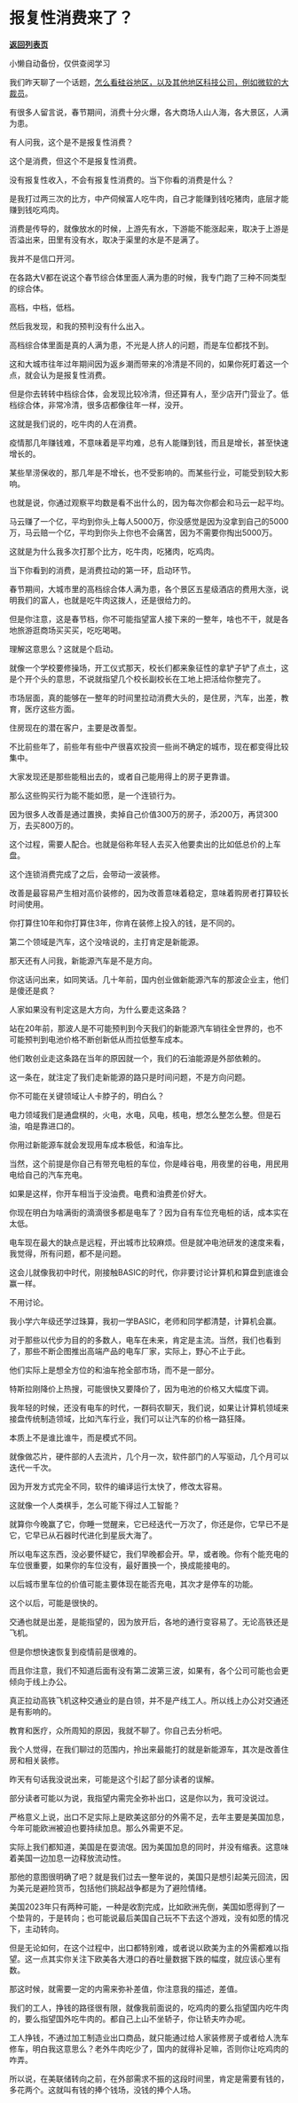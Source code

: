 # 报复性消费来了？

[**返回列表页**](/gzh/记忆承载)

小懒自动备份，仅供查阅学习

我们昨天聊了一个话题，[怎么看硅谷地区，以及其他地区科技公司，例如微软的大裁员](http://mp.weixin.qq.com/s?__biz=MzU0MjYwNDU2Mw==&mid=2247509454&idx=1&sn=bd9c80480c2630ed8f30f757003eda4a&chksm=fb1ac9b2cc6d40a47188053b2a5982c658f30a4d8994155414225e6db907feaaedc904020a2d&scene=21#wechat_redirect)。  

有很多人留言说，春节期间，消费十分火爆，各大商场人山人海，各大景区，人满为患。  

有人问我，这个是不是报复性消费？  

这个是消费，但这个不是报复性消费。

没有报复性收入，不会有报复性消费的。当下你看的消费是什么？  

是我打过两三次的比方，中产伺候富人吃牛肉，自己才能赚到钱吃猪肉，底层才能赚到钱吃鸡肉。

消费是传导的，就像放水的时候，上游先有水，下游能不能涨起来，取决于上游是否溢出来，田里有没有水，取决于渠里的水是不是满了。  

我并不是信口开河。  

在各路大V都在说这个春节综合体里面人满为患的时候，我专门跑了三种不同类型的综合体。

高档，中档，低档。

然后我发现，和我的预判没有什么出入。  

高档综合体里面是真的人满为患，不光是人挤人的问题，而是车位都找不到。  

这和大城市往年过年期间因为返乡潮而带来的冷清是不同的，如果你死盯着这一个点，就会认为是报复性消费。  

但是你去转转中档综合体，会发现比较冷清，但还算有人，至少店开门营业了。低档综合体，非常冷清，很多店都像往年一样，没开。  

这就是我们说的，吃牛肉的人在消费。  

疫情那几年赚钱难，不意味着是平均难，总有人能赚到钱，而且是增长，甚至快速增长的。  

某些旱涝保收的，那几年是不增长，也不受影响的。而某些行业，可能受到较大影响。

也就是说，你通过观察平均数是看不出什么的，因为每次你都会和马云一起平均。  

马云赚了一个亿，平均到你头上每人5000万，你没感觉是因为没拿到自己的5000万，马云赔一个亿，平均到你头上你也不会痛苦，因为不需要你掏出5000万。  

这就是为什么我多次打那个比方，吃牛肉，吃猪肉，吃鸡肉。  

当下你看到的消费，是消费拉动的第一环，启动环节。  

春节期间，大城市里的高档综合体人满为患，各个景区五星级酒店的费用大涨，说明我们的富人，也就是吃牛肉这拨人，还是很给力的。

但是你注意，这是春节档，你不可能指望富人接下来的一整年，啥也不干，就是各地旅游逛商场买买买，吃吃喝喝。  

理解这意思么？这就是个启动。  

就像一个学校要修操场，开工仪式那天，校长们都来象征性的拿铲子铲了点土，这是个开个头的意思，不说就指望几个校长副校长在工地上把活给你整完了。  

市场层面，真的能够在一整年的时间里拉动消费大头的，是住房，汽车，出差，教育，医疗这些方面。  

住房现在的潜在客户，主要是改善型。

不比前些年了，前些年有些中产很喜欢投资一些尚不确定的城市，现在都变得比较集中。

大家发现还是那些能租出去的，或者自己能用得上的房子更靠谱。  

那么这些购买行为能不能如愿，是一个连锁行为。  

因为很多人改善是通过置换，卖掉自己价值300万的房子，添200万，再贷300万，去买800万的。

这个过程，需要人配合。也就是俗称年轻人去买入他要卖出的比如低总价的上车盘。  

这个连锁消费完成了之后，会带动一波装修。  

改善是最容易产生相对高价装修的，因为改善意味着稳定，意味着购房者打算较长时间使用。  

你打算住10年和你打算住3年，你肯在装修上投入的钱，是不同的。  

第二个领域是汽车，这个没啥说的，主打肯定是新能源。

那天还有人问我，新能源汽车是不是方向。  

你这话问出来，如同笑话。几十年前，国内创业做新能源汽车的那波企业主，他们是傻还是疯？

人家如果没有判定这是大方向，为什么要走这条路？  

站在20年前，那波人是不可能预判到今天我们的新能源汽车销往全世界的，也不可能预判到电池价格不断创新低从而拉低整车成本。

他们敢创业走这条路在当年的原因就一个，我们的石油能源是外部依赖的。  

这一条在，就注定了我们走新能源的路只是时间问题，不是方向问题。  

你不可能在关键领域让人卡脖子的，明白么？  

电力领域我们是通盘棋的，火电，水电，风电，核电，想怎么整怎么整。但是石油，咱是靠进口的。  

你用过新能源车就会发现用车成本极低，和油车比。  

当然，这个前提是你自己有带充电桩的车位，你是峰谷电，用夜里的谷电，用民用电给自己的汽车充电。  

如果是这样，你开车相当于没油费。电费和油费差价好大。

你现在明白为啥满街的滴滴很多都是电车了？因为自有车位充电桩的话，成本实在太低。  

电车现在最大的缺点是远程，开出城市比较麻烦。但是就冲电池研发的速度来看，我觉得，所有问题，都不是问题。

这会儿就像我初中时代，刚接触BASIC的时代，你非要讨论计算机和算盘到底谁会赢一样。  

不用讨论。

我小学六年级还学过珠算，我初一学BASIC，老师和同学都清楚，计算机会赢。

对于那些以代步为目的的多数人，电车在未来，肯定是主流。当然，我们也看到了，那些不断企图推出高端产品的电车厂家，实际上，野心不止于此。

他们实际上是想全方位的和油车抢全部市场，而不是一部分。  

特斯拉刚降价上热搜，可能很快又要降价了，因为电池的价格又大幅度下调。  

我年轻的时候，还没有电车的时代，一群码农聊天，我们说，如果让计算机领域来接盘传统制造领域，比如汽车行业，我们可以让汽车的价格一路狂降。  

本质上不是谁比谁牛，而是模式不同。  

就像做芯片，硬件部的人去流片，几个月一次，软件部门的人写驱动，几个月可以迭代一千次。  

因为开发方式完全不同，软件的编译运行太快了，修改太容易。  

这就像一个人类棋手，怎么可能下得过人工智能？  

就算你今晚赢了它，你睡一觉醒来，它已经迭代一万次了，你还是你，它早已不是它，它早已从石器时代进化到星辰大海了。

所以电车这东西，没必要怀疑它，我们早晚都会开。早，或者晚。你有个能充电的车位很重要，如果你的车位没有，最好置换一个，换成能接电的。  

以后城市里车位的价值可能主要体现在能否充电，其次才是停车的功能。  

这个以后，可能是很快的。  

交通也就是出差，是能指望的，因为放开后，各地的通行变容易了。无论高铁还是飞机。  

但是你想快速恢复到疫情前是很难的。  

而且你注意，我们不知道后面有没有第二波第三波，如果有，各个公司可能也会更倾向于线上办公。  

真正拉动高铁飞机这种交通业的是白领，并不是产线工人。所以线上办公对交通还是有影响的。  

教育和医疗，众所周知的原因，我就不聊了。你自己去分析吧。

我个人觉得，在我们聊过的范围内，拎出来最能打的就是新能源车，其次是改善住房和相关装修。

昨天有句话我没说出来，可能是这个引起了部分读者的误解。

部分读者可能以为说，我指望内需完全弥补出口，这是你以为，我可没说过。

严格意义上说，出口不足实际上是欧美这部分的外需不足，去年主要是美国加息，今年可能欧洲被迫也要持续加息。那么外需更不足。  

实际上我们都知道，美国是在耍流氓。因为美国加息的同时，并没有缩表。这意味着美国一边加息一边释放流动性。

那他的意图很明确了吧？就是我们过去一整年说的，美国只是想引起美元回流，因为美元是避险货币，包括他们挑起战争都是为了避险情绪。  

美国2023年只有两种可能，一种是收割完成，比如欧洲先倒，美国如愿得到了一个垫背的，于是转向；也可能说最后美国自己玩不下去这个游戏，没有如愿的情况下，主动转向。  

但是无论如何，在这个过程中，出口都特别难，或者说以欧美为主的外需都难以指望。这一点其实你关注下欧美各大港口的吞吐量数据下跌的幅度，就应该心里有数。  

那这时候，就需要一定的内需来弥补差值，你注意我的描述，差值。

我们的工人，挣钱的路径很有限，就像我前面说的，吃鸡肉的要么指望国内吃牛肉的，要么指望国外吃牛肉的。都自己上山不坐轿子，你让轿夫咋办呢。  

工人挣钱，不通过加工制造业出口商品，就只能通过给人家装修房子或者给人洗车修车，明白我这意思么？老外牛肉吃少了，国内的就得补足嘛，否则你让吃鸡肉的咋弄。

所以说，在美联储转向之前，在外部需求不振的这段时间里，肯定是需要有钱的，多花两个。这就叫有钱的捧个钱场，没钱的捧个人场。

